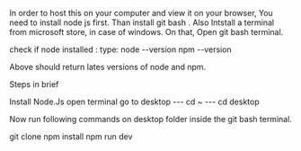 
In order to host this on your computer and view it on your browser, You need to install node js first.
Than install git bash .
Also Intstall a terminal from microsoft store, in case of windows.
On that, Open git bash terminal.

check if node installed :
type:
node --version
npm --version

Above should return lates versions of node and npm.

Steps in brief

Install Node.Js
open terminal 
go to desktop   --- cd ~ 
                --- cd desktop
                
                
Now run following commands on desktop folder inside the git bash terminal.

git clone <this-repo>
npm install
npm run dev
